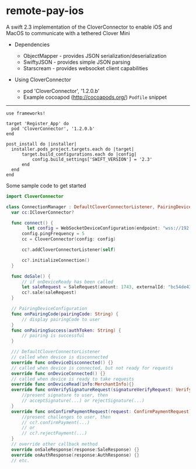 # remote-pay-ios

A swift 2.3 implementation of the CloverConnector to enable iOS and MacOS to communicate with a tethered Clover Mini

- Dependencies
  - ObjectMapper - provides JSON serialization/deserialization
  - SwiftyJSON - provides simple JSON parsing
  - Starscream - provides websocket client capabilities

- Using CloverConnector
  - pod 'CloverConnector', '1.2.0.b'
  - Example cocoapod (http://cocoapods.org/) `Podfile` snippet
---
  ```platform :ios, '8.0'
  use frameworks!

  target 'Register_App' do
    pod 'CloverConnector', '1.2.0.b'
  end

  post_install do |installer|
    installer.pods_project.targets.each do |target|
        target.build_configurations.each do |config|
            config.build_settings['SWIFT_VERSION'] = '2.3'
        end
    end
  end
  ```
  Some sample code to get started
  ```swift
  import CloverConnector

  class ConnectionManager : DefaultCloverConnectorListener, PairingDeviceConfiguration {
    var cc:ICloverConnector?

    func connect() {
          let config = WebSocketDeviceConfiguration(endpoint: "wss://192.168.1.115:12345/remote_pay", remoteApplicationID: "com.yourcompany.pos.app:4.3.5", posName: "RegisterApp", posSerial: "ABC-123", pairingAuthToken: nil, pairingDeviceConfiguration: self)
        config.pingFrequency = 5
        cc = CloverConnector(config: config)

        cc?.addCloverConnectorListener(self)

        cc?.initializeConnection()
    }

    func doSale() {
        // if onDeviceReady has been called
        let saleRequest = SaleRequest(amount: 1743, externalId: "bc54de43f3")
        cc?.sale(saleRequest)
    }

    // PairingDeviceConfiguration
    func onPairingCode(pairingCode: String) {
        // display pairingCode to user
    }
    func onPairingSuccess(authToken: String) {
        // pairing is successful
    }

    /// DefaultCloverConnectorListener
    // called when device is disconnected
    override func onDeviceDisconnected() {}
    // called when device is connected, but not ready for requests
    override func onDeviceConnected() {}
    // called when device is ready to take requests
    override func onDeviceRead(info:MerchantInfo){}
    override func onVerifySignatureRequest(signatureVerifyRequest: VerifySignatureRequest) {
        //present signature to user, then
        // acceptSignature(...) or rejectSignature(...)
    }
    override func onConfirmPaymentRequest(request: ConfirmPaymentRequest) {
        //present challenges to user, then
        // cc?.confirmPayment(...)
        // or
        // cc?.rejectPayment(...)
    }
    // override other callback method
    override onSaleResponse(response:SaleResponse) {}
    override onAuthResponse(response:AuthResponse) {}
    // etc.
```
